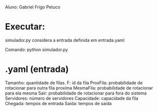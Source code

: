 Aluno: Gabriel Frigo Petuco

Executar:
==========================

simulador.py considera a entrada definida em entrada.yaml

Comando: python simulador.py

.yaml (entrada)
==================================

Tamanho: quantidade de filas.
F: id da fila
ProxFila: probabilidade de rotacionar para outra fila proxima
MesmaFila: probabilidade de rotacionar para ela mesma
Sair: probabilidade de rotacionar para fora do sistema
Servidores: número de servidores
Capacidade: capacidade da fila
Chegada: tempos de entrada
Saida: tempos de saida